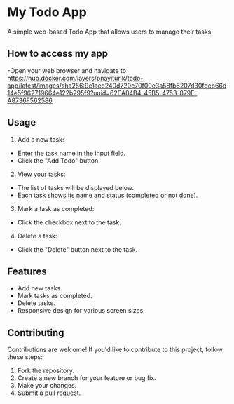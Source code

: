 # My Todo App

A simple web-based Todo App that allows users to manage their tasks.
## How to access my app
-Open your web browser and navigate to https://hub.docker.com/layers/pnayiturik/todo-app/latest/images/sha256:9c1ace240d720c70f00e3a58fb6207d30fdcb66d14e5f962719664e122b295f9?uuid=62EA84B4-45B5-4753-879E-A8736F562586
## Usage
1. Add a new task:
- Enter the task name in the input field.
- Click the "Add Todo" button.
2. View your tasks:
- The list of tasks will be displayed below.
- Each task shows its name and status (completed or not done).
3. Mark a task as completed:
- Click the checkbox next to the task.
4. Delete a task:
- Click the "Delete" button next to the task.

## Features
- Add new tasks.
- Mark tasks as completed.
- Delete tasks.
- Responsive design for various screen sizes.


## Contributing
Contributions are welcome! If you'd like to contribute to this project, follow these steps:
1. Fork the repository.
2. Create a new branch for your feature or bug fix.
3. Make your changes.
4. Submit a pull request.
